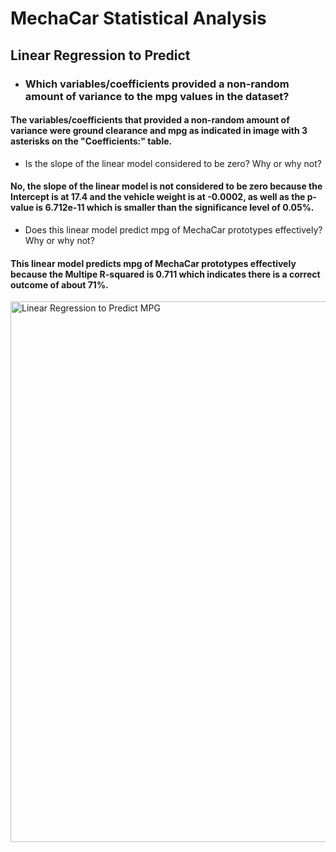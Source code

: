 # MechaCar Statistical Analysis

## Linear Regression to Predict
- ### Which variables/coefficients provided a non-random amount of variance to the mpg values in the dataset?
#### The variables/coefficients that provided a non-random amount of variance were ground clearance and mpg as indicated in image with 3 asterisks on the "Coefficients:" table.
- Is the slope of the linear model considered to be zero? Why or why not?
#### No, the slope of the linear model is not considered to be zero because the Intercept is at 17.4 and the vehicle weight is at -0.0002, as well as the p-value is 6.712e-11 which is smaller than the significance level of 0.05%.
- Does this linear model predict mpg of MechaCar prototypes effectively? Why or why not?
#### This linear model predicts mpg of MechaCar prototypes effectively because the Multipe R-squared is 0.711 which indicates there is a correct outcome of about 71%.
<img width="865" alt="Linear Regression to Predict MPG" src="https://user-images.githubusercontent.com/86431959/136709138-7c8ab055-d029-4c64-8cb1-d1d0c4d51136.png">
